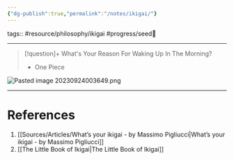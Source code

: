 ```yaml
---
{"dg-publish":true,"permalink":"/notes/ikigai/"}
---
```


tags:: #resource/philosophy/ikigai #progress/seed🌱 

---
> [!question]+ What's Your Reason For Waking Up In The Morning?
> - One Piece

![Pasted image 20230924003649.png](/img/user/Utilities/Attachments/Pasted%20image%2020230924003649.png)

---
# References
1. [[Sources/Articles/What’s your ikigai - by Massimo Pigliucci\|What’s your ikigai - by Massimo Pigliucci]]
2. [[The Little Book of Ikigai\|The Little Book of Ikigai]]